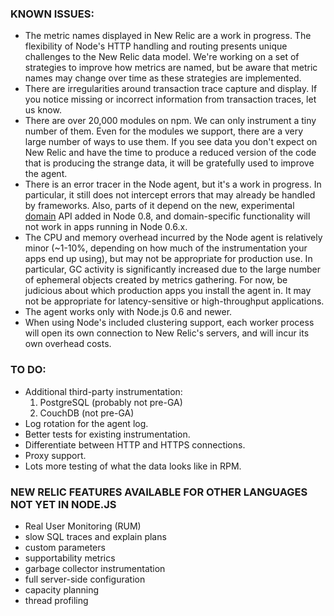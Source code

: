 ### KNOWN ISSUES:

* The metric names displayed in New Relic are a work in progress. The
  flexibility of Node's HTTP handling and routing presents unique
  challenges to the New Relic data model. We're working on a set of
  strategies to improve how metrics are named, but be aware that metric
  names may change over time as these strategies are implemented.
* There are irregularities around transaction trace capture and display.
  If you notice missing or incorrect information from transaction traces,
  let us know.
* There are over 20,000 modules on npm. We can only instrument a tiny
  number of them. Even for the modules we support, there are a very
  large number of ways to use them. If you see data you don't expect on
  New Relic and have the time to produce a reduced version of the code
  that is producing the strange data, it will be gratefully used to
  improve the agent.
* There is an error tracer in the Node agent, but it's a work in progress.
	In particular, it still does not intercept errors that may already be
	handled by frameworks. Also, parts of it depend on the new, experimental
	[domain](http://nodejs.org/api/domain.html) API added in Node 0.8, and
	domain-specific functionality will not work in apps running in
  Node 0.6.x.
* The CPU and memory overhead incurred by the Node agent is relatively
  minor (~1-10%, depending on how much of the instrumentation your
  apps end up using), but may not be appropriate for production use.
  In particular, GC activity is significantly increased due to the
  large number of ephemeral objects created by metrics gathering. For
  now, be judicious about which production apps you install the agent in.
  It may not be appropriate for latency-sensitive or high-throughput
  applications.
* The agent works only with Node.js 0.6 and newer.
* When using Node's included clustering support, each worker process will
  open its own connection to New Relic's servers, and will incur its own
  overhead costs.

### TO DO:

* Additional third-party instrumentation:
    1. PostgreSQL (probably not pre-GA)
    2. CouchDB (not pre-GA)
* Log rotation for the agent log.
* Better tests for existing instrumentation.
* Differentiate between HTTP and HTTPS connections.
* Proxy support.
* Lots more testing of what the data looks like in RPM.

### NEW RELIC FEATURES AVAILABLE FOR OTHER LANGUAGES NOT YET IN NODE.JS

* Real User Monitoring (RUM)
* slow SQL traces and explain plans
* custom parameters
* supportability metrics
* garbage collector instrumentation
* full server-side configuration
* capacity planning
* thread profiling
